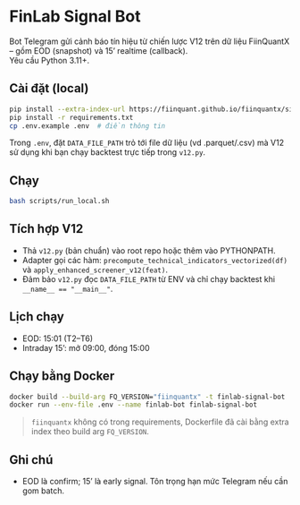 # FinLab Signal Bot

Bot Telegram gửi cảnh báo tín hiệu từ chiến lược V12 trên dữ liệu FiinQuantX – gồm EOD (snapshot) và 15’ realtime (callback).\
Yêu cầu Python 3.11+.

## Cài đặt (local)
```bash
pip install --extra-index-url https://fiinquant.github.io/fiinquantx/simple fiinquantx
pip install -r requirements.txt
cp .env.example .env  # điền thông tin
```

Trong `.env`, đặt `DATA_FILE_PATH` trỏ tới file dữ liệu (vd .parquet/.csv) mà V12 sử dụng khi bạn chạy backtest trực tiếp trong `v12.py`.

## Chạy

```bash
bash scripts/run_local.sh
```

## Tích hợp V12

* Thả `v12.py` (bản chuẩn) vào root repo hoặc thêm vào PYTHONPATH.
* Adapter gọi các hàm: `precompute_technical_indicators_vectorized(df)` và `apply_enhanced_screener_v12(feat)`.
* Đảm bảo `v12.py` đọc `DATA_FILE_PATH` từ ENV và chỉ chạy backtest khi `__name__ == "__main__"`.

## Lịch chạy

* EOD: 15:01 (T2–T6)
* Intraday 15’: mở 09:00, đóng 15:00

## Chạy bằng Docker

```bash
docker build --build-arg FQ_VERSION="fiinquantx" -t finlab-signal-bot .
docker run --env-file .env --name finlab-bot finlab-signal-bot
```

> `fiinquantx` không có trong requirements, Dockerfile đã cài bằng extra index theo build arg `FQ_VERSION`.

## Ghi chú

* EOD là confirm; 15’ là early signal. Tôn trọng hạn mức Telegram nếu cần gom batch.

